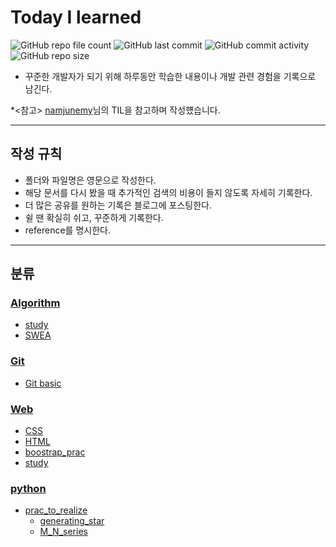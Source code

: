 # Today I learned

![GitHub repo file count](https://img.shields.io/github/directory-file-count/WonilLee211/TIL?color=red)
![GitHub last commit](https://img.shields.io/github/last-commit/WonilLee211/TIL)
![GitHub commit activity](https://img.shields.io/github/commit-activity/m/WonilLee211/TIL)
![GitHub repo size](https://img.shields.io/github/repo-size/WonilLee211/TIL?color=yellow)

* 꾸준한 개발자가 되기 위해 하루동안 학습한 내용이나 개발 관련 경험을 기록으로 남긴다.


*<참고> [namjunemy](https://github.com/namjunemy)님의 TIL을 참고하며 작성헀습니다.

---

## 작성 규칙

* 폴더와 파일명은 영문으로 작성한다.
* 해당 문서를 다시 봤을 때 추가적인 검색의 비용이 들지 않도록 자세히 기록한다.
* 더 많은 공유를 원하는 기록은 블로그에 포스팅한다.
* 쉴 땐 확실히 쉬고, 꾸준하게 기록한다.
* reference를 명시한다.

---

## 분류
### [Algorithm](./Algorithm/)

* [study](./Algorithm/study/)
* [SWEA](./Algorithm/SWEA/)

### [Git](./Git/)

* [Git basic](./Git/Git%20basic.md)

### [Web](./Web/)
* [CSS](./Web/CSS/)
* [HTML](./Web/HTML/)
* [boostrap_prac](./Web/bostrap_prac/)
* [study](./Web/study/)
### [python](./python/)

* [prac_to_realize](./python/prac_to_realize/)
    * [generating_star](./python/prac_to_realize/generating_star/)
    * [M_N_series](./python/prac_to_realize/M_N_series/)
    
